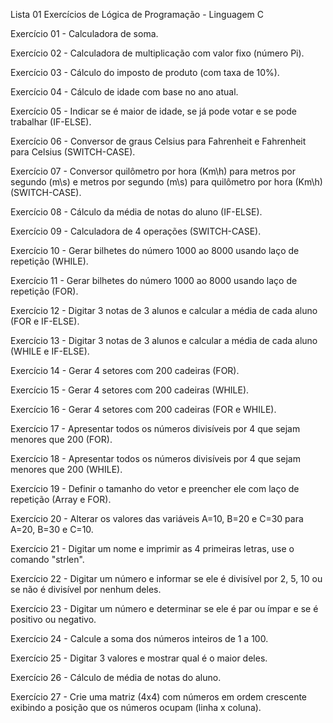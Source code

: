 
Lista 01 Exercícios de Lógica de Programação - Linguagem C


Exercício 01 - Calculadora de soma.

Exercício 02 - Calculadora de multiplicação com valor fixo (número Pi).

Exercício 03 - Cálculo do imposto de produto (com taxa de 10%).

Exercício 04 - Cálculo de idade com base no ano atual.

Exercício 05 - Indicar se é maior de idade, se já pode votar e se pode trabalhar (IF-ELSE).

Exercício 06 - Conversor de graus Celsius para Fahrenheit e Fahrenheit para Celsius (SWITCH-CASE).

Exercício 07 - Conversor quilômetro por hora (Km\h) para metros por segundo (m\s) e metros por segundo (m\s) para quilômetro por hora (Km\h) (SWITCH-CASE).

Exercício 08 - Cálculo da média de notas do aluno (IF-ELSE).

Exercício 09 - Calculadora de 4 operações (SWITCH-CASE).

Exercício 10 - Gerar bilhetes do número 1000 ao 8000 usando laço de repetição (WHILE).

Exercício 11 - Gerar bilhetes do número 1000 ao 8000 usando laço de repetição (FOR).

Exercício 12 - Digitar 3 notas de 3 alunos e calcular a média de cada aluno (FOR e IF-ELSE).

Exercício 13 - Digitar 3 notas de 3 alunos e calcular a média de cada aluno (WHILE e IF-ELSE).

Exercício 14 - Gerar 4 setores com 200 cadeiras (FOR).

Exercício 15 - Gerar 4 setores com 200 cadeiras (WHILE).

Exercício 16 - Gerar 4 setores com 200 cadeiras (FOR e WHILE).

Exercício 17 - Apresentar todos os números divisíveis por 4 que sejam menores que 200 (FOR).

Exercício 18 - Apresentar todos os números divisíveis por 4 que sejam menores que 200 (WHILE).

Exercício 19 - Definir o tamanho do vetor e preencher ele com laço de repetição (Array e FOR).

Exercício 20 - Alterar os valores das variáveis A=10, B=20 e C=30 para A=20, B=30 e C=10.

Exercício 21 - Digitar um nome e imprimir as 4 primeiras letras, use o comando "strlen".

Exercício 22 - Digitar um número e informar se ele é divisível por 2, 5, 10 ou se não é divisível por nenhum deles.

Exercício 23 - Digitar um número e determinar se ele é par ou ímpar e se é positivo ou negativo.

Exercício 24 - Calcule a soma dos números inteiros de 1 a 100.

Exercício 25 - Digitar 3 valores e mostrar qual é o maior deles.

Exercício 26 - Cálculo de média de notas do aluno.

Exercício 27 - Crie uma matriz (4x4) com números em ordem crescente exibindo a posição que os números ocupam (linha x coluna).
